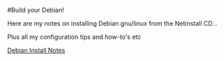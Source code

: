 #Build your Debian!

Here are my notes on installing Debian gnu/linux from the Netinstall CD...

Plus all my configuration tips and how-to's etc


<a href="http://dquinton.github.io/debian-install/">Debian Install Notes</a>
